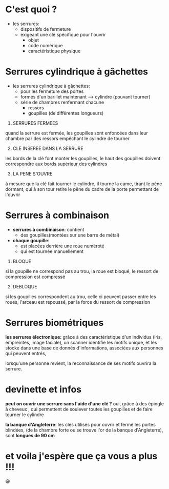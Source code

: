 # C'est quoi ? 
- les serrures: 
	- dispositifs de fermeture
	- exigeant une clé spécifique pour l'ouvrir
		- objet
		- code numérique
		- caractéristique physique

# Serrures cylindrique à gâchettes

- les serrures cylindrique à gâchettes:
	- pour les fermeture des portes
	- formés d'un barillet maintenant --> cylindre (pouvant tourner)
	- série de chambres renfermant chacune
		- ressors
		- goupilles (de différentes longueurs)


1) SERRURES FERMEES

quand la serrure est fermée,
les goupilles sont enfoncées dans leur chambre par des ressors
empêchant le cylindre de tourner

2) CLE INSEREE DANS LA SERRURE

les bords de la clé font monter les goupilles,
le haut des goupilles doivent correspondre aux bords supérieur des cylindres

3) LA PENE S'OUVRE

à mesure que la clé fait tourner le cylindre,
il tourne la came, tirant le pêne dormant,
qui à son tour retire le pêne du cadre de la porte
permettant de l'ouvrir

# Serrures à combinaison

- **serrures à combinaison**: contient
	- des goupilles(montées sur une barre de métal)
- **chaque goupille**:
	- est placées derrière une roue numéroté
	- qui est tournée manuellement

1) BLOQUE

si la goupille ne correspond pas au trou, 
la roue est bloqué, 
le ressort de compression est compressé

2) DEBLOQUE

si les goupilles correspondent au trou,
celle ci peuvent passer entre les roues,
l'arceau est repoussé,
par la force du ressort de compression

# Serrures biométriques

**les serrures électronique:**
grâce à des caractéristique d'un individus (iris, empreintes, image faciale),
un scanner identifie les motifs unique,
et les stocke dans une base de donnés d'informations,
associées aux personnes qui peuvent entrés,

lorsqu'une personne revient,
la reconnaissance de ses motifs ouvrira la serrure.

# devinette et infos

**peut on ouvrir une serrure sans l'aide d'une clé ?**
oui, grâce à des épingle à cheveux ,
qui permettent de soulever toutes les goupilles et de faire tourner le cylindre

**la banque d'Angleterre**:
les clés utilisés pour ouvrir et fermé les portes blindées,
(de la chambre forte ou se trouve l'or de la banque d'Angleterre),
sont **longues de 90 cm**

# et voila j'espère que ça vous a plus !!! 

😀